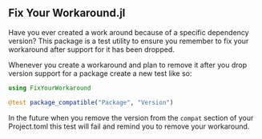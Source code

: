 ## Fix Your Workaround.jl

Have you ever created a work around because of a specific dependency version?
This package is a test utility to ensure you remember to fix your workaround after support for it has been dropped.

Whenever you create a workaround and plan to remove it after you drop version support for a package create a new test like so:

```julia
using FixYourWorkaround

@test package_compatible("Package", "Version")
```

In the future when you remove the version from the `compat` section of your Project.toml this test will fail and remind you to remove your workaround.
